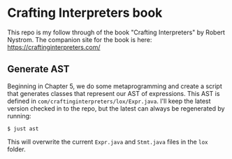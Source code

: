 # Crafting Interpreters book

This repo is my follow through of the book "Crafting Interpreters" by
Robert Nystrom. The companion site for the book is here: https://craftinginterpreters.com/


## Generate AST

Beginning in Chapter 5, we do some metaprogramming and create a script that
generates classes that represent our AST of expressions. This AST is defined
in `com/craftinginterpreters/lox/Expr.java`. I'll keep the latest version checked
in to the repo, but the latest can always be regenerated by running:

```$ just ast```

This will overwrite the current `Expr.java` and `Stmt.java` files in the `lox` folder.
